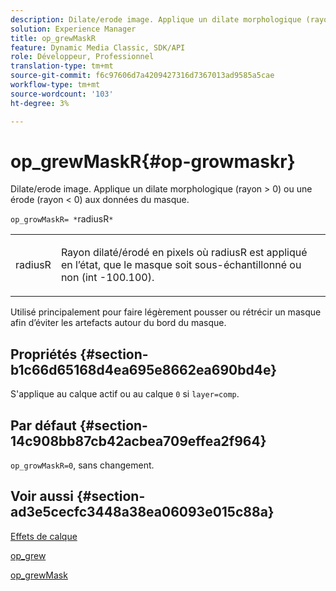 ```yaml
---
description: Dilate/erode image. Applique un dilate morphologique (rayon > 0) ou une érode (rayon < 0) aux données du masque.
solution: Experience Manager
title: op_grewMaskR
feature: Dynamic Media Classic, SDK/API
role: Développeur, Professionnel
translation-type: tm+mt
source-git-commit: f6c97606d7a4209427316d7367013ad9585a5cae
workflow-type: tm+mt
source-wordcount: '103'
ht-degree: 3%

---
```



# op_grewMaskR{#op-growmaskr}

Dilate/erode image. Applique un dilate morphologique (rayon > 0) ou une érode (rayon &lt; 0) aux données du masque.

`op_growMaskR= *`radiusR`*`

<table id="simpletable_3BAA4523D29E447FA7A4C9009B3E8344"> 
 <tr class="strow"> 
  <td class="stentry"> <p><span class="codeph"><span class="varname"> radiusR</span></span> </p> </td> 
  <td class="stentry"> <p>Rayon dilaté/érodé en pixels où <span class="codeph"><span class="varname"> radiusR</span></span> est appliqué en l’état, que le masque soit sous-échantillonné ou non (int -100.100). </p></td> 
 </tr> 
</table>

Utilisé principalement pour faire légèrement pousser ou rétrécir un masque afin d’éviter les artefacts autour du bord du masque.

## Propriétés {#section-b1c66d65168d4ea695e8662ea690bd4e}

S&#39;applique au calque actif ou au calque `0` si `layer=comp`.

## Par défaut {#section-14c908bb87cb42acbea709effea2f964}

`op_growMaskR=0`, sans changement.

## Voir aussi {#section-ad3e5cecfc3448a38ea06093e015c88a}

[Effets de calque](../../../../../is-api/http-ref/image-serving-api-ref/c-http-protocol-reference/c-syntax-and-features/r-layer-effects.md#reference-82a6b5311b3d4471ad2799adb3b2201c)

[op_grew](../../../../../is-api/http-ref/image-serving-api-ref/c-http-protocol-reference/c-command-reference/r-op-grow.md#reference-f95f3291c78c42b9a34b1b7e177e739a)

[op_grewMask](../../../../../is-api/http-ref/image-serving-api-ref/c-http-protocol-reference/c-command-reference/r-op-growmask.md#reference-f0f9000af3ae43aba73d3ac1826710a1)
